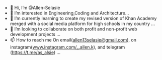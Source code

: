 - 👋 Hi, I’m @Allen-Selasie
- 👀 I’m interested in Engineering,Coding and Architecture...
- 🌱 I’m currently learning to create my revised version of Khan Academy merged with a social media platform for high schools in my country  ...
- 💞️ I’m looking to collaborate on both profit and non-profit web development projects ...
- 📫 How to reach me On email(allen13selasie@gmail.com), on instagram(www.instagram.com/_.allen.k), and telegram (https://t.me/as_alsie) ...

<!---
Allen-Selasie/Allen-Selasie is a ✨ special ✨ repository because its `README.md` (this file) appears on your GitHub profile.
You can click the Preview link to take a look at your changes.
--->
